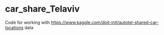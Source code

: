 # car_share_Telaviv
Code for working with https://www.kaggle.com/doit-intl/autotel-shared-car-locations data
